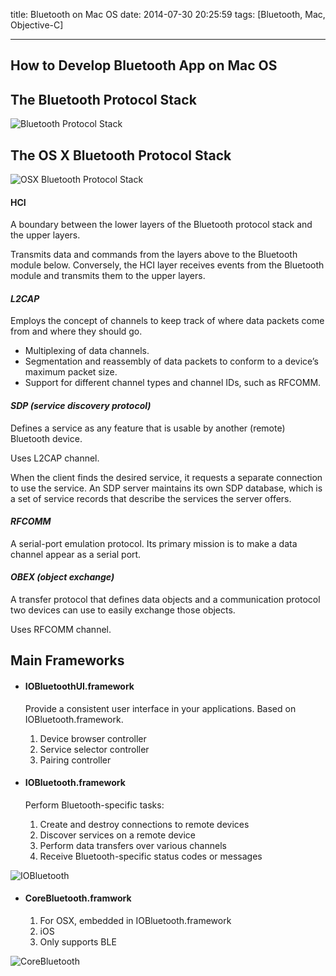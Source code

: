 title: Bluetooth on Mac OS
date: 2014-07-30 20:25:59
tags: [Bluetooth, Mac, Objective-C]

---

## How to Develop Bluetooth App on Mac OS

<!--more-->

## The Bluetooth Protocol Stack

![Bluetooth Protocol Stack](/img/bt_protocol_stack.gif)

## The OS X Bluetooth Protocol Stack

![OSX Bluetooth Protocol Stack](/img/bt_mosx_protocol_stack.gif)

#### HCI

A boundary between the lower layers of the Bluetooth protocol stack and the upper layers.

Transmits data and commands from the layers above to the Bluetooth module below. Conversely, the HCI layer receives events from the Bluetooth module and transmits them to the upper layers.

#### *L2CAP*

Employs the concept of channels to keep track of where data packets come from and where they should go.

- Multiplexing of data channels.
- Segmentation and reassembly of data packets to conform to a device’s maximum packet size.
- Support for different channel types and channel IDs, such as RFCOMM.

#### *SDP (service discovery protocol)*

Defines a service as any feature that is usable by another (remote) Bluetooth device.

Uses L2CAP channel.

When the client finds the desired service, it requests a separate connection to use the service. An SDP server maintains its own SDP database, which is a set of service records that describe the services the server offers.

#### *RFCOMM*

A serial-port emulation protocol. Its primary mission is to make a data channel appear as a serial port.

#### *OBEX (object exchange)*

A transfer protocol that defines data objects and a communication protocol two devices can use to easily exchange those objects.

Uses RFCOMM channel.

## Main Frameworks

- #### IOBluetoothUI.framework

	Provide a consistent user interface in your applications. Based on IOBluetooth.framework.
	1. Device browser controller
	2. Service selector controller
	3. Pairing controller

- #### IOBluetooth.framework

	Perform Bluetooth-specific tasks:
	
	1. Create and destroy connections to remote devices
	2. Discover services on a remote device
	3. Perform data transfers over various channels
	4. Receive Bluetooth-specific status codes or messages
	
![IOBluetooth](/img/bt_classes_in_stack.gif)

- #### CoreBluetooth.framwork

	1. For OSX, embedded in IOBluetooth.framework
	2. iOS
	3. Only supports BLE
	
![CoreBluetooth](/img/bt_corebluetooth.png)

